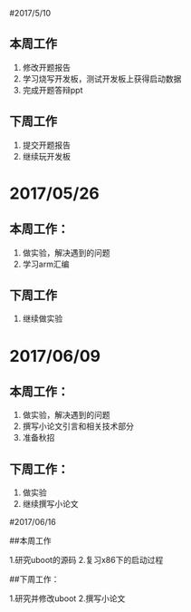 #2017/5/10
## 本周工作
1. 修改开题报告
2. 学习烧写开发板，测试开发板上获得启动数据
3. 完成开题答辩ppt
## 下周工作
1. 提交开题报告
2. 继续玩开发板

# 2017/05/26
## 本周工作：
1. 做实验，解决遇到的问题
2. 学习arm汇编
## 下周工作
1. 继续做实验

# 2017/06/09
## 本周工作：
1. 做实验，解决遇到的问题
2. 撰写小论文引言和相关技术部分
3. 准备秋招
## 下周工作：
1. 做实验
2. 继续撰写小论文


#2017/06/16

##本周工作

1.研究uboot的源码
2.复习x86下的启动过程

##下周工作：

1.研究并修改uboot
2.撰写小论文
